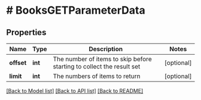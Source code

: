 # # BooksGETParameterData

## Properties

Name | Type | Description | Notes
------------ | ------------- | ------------- | -------------
**offset** | **int** | The number of items to skip before starting to collect the result set | [optional]
**limit** | **int** | The numbers of items to return | [optional]

[[Back to Model list]](../../README.md#models) [[Back to API list]](../../README.md#endpoints) [[Back to README]](../../README.md)
